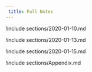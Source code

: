 ```yaml
---
 title: Full Notes
---
```



!include sections/2020-01-10.md

!include sections/2020-01-13.md

!include sections/2020-01-15.md

!include sections/Appendix.md

